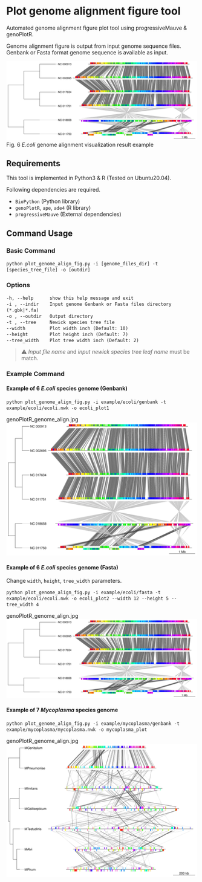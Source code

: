 # Plot genome alignment figure tool

Automated genome alignment figure plot tool using progressiveMauve & genoPlotR.  

Genome alignment figure is output from input genome sequence files.  
Genbank or Fasta format genome sequence is available as input.  

![E.coli fig02](./images/ecoli_example02.jpg)  
Fig. 6 *E.coli* genome alignment visualization result example

## Requirements

This tool is implemented in Python3 & R (Tested on Ubuntu20.04).  

Following dependencies are required.

- `BioPython` (Python library)
- `genoPlotR`, `ape`, `ade4` (R library)
- `progressiveMauve` (External dependencies)

## Command Usage

### Basic Command

    python plot_genome_align_fig.py -i [genome_files_dir] -t [species_tree_file] -o [outdir] 

### Options

    -h, --help      show this help message and exit
    -i , --indir    Input genome Genbank or Fasta files directory (*.gbk|*.fa)
    -o , --outdir   Output directory
    -t , --tree     Newick species tree file
    --width         Plot width inch (Default: 10)
    --height        Plot height inch (Default: 7)
    --tree_width    Plot tree width inch (Default: 2)

>:warning: *Input file name* and *input newick species tree leaf name* must be match.

### Example Command

#### Example of 6 *E.coli* species genome (Genbank)

    python plot_genome_align_fig.py -i example/ecoli/genbank -t example/ecoli/ecoli.nwk -o ecoli_plot1

genoPlotR_genome_align.jpg  
![E.coli fig01](images/ecoli_example01.jpg)  

#### Example of 6 *E.coli* species genome (Fasta)

Change `width`, `height`, `tree_width` parameters.  

    python plot_genome_align_fig.py -i example/ecoli/fasta -t example/ecoli/ecoli.nwk -o ecoli_plot2 --width 12 --height 5 --tree_width 4

genoPlotR_genome_align.jpg
![E.coli fig02](images/ecoli_example02.jpg)  

#### Example of 7 *Mycoplasma* species genome

    python plot_genome_align_fig.py -i example/mycoplasma/genbank -t example/mycoplasma/mycoplasma.nwk -o mycoplasma_plot

genoPlotR_genome_align.jpg
![Mycoplasma fig01](images/mycoplasma_example01.jpg)  
